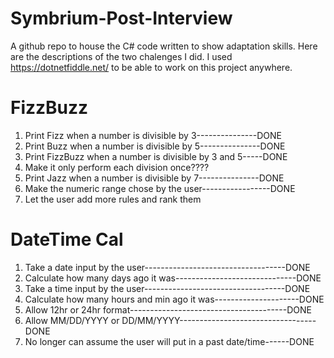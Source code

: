 # Symbrium-Post-Interview
A github repo to house the C# code written to show adaptation skills. Here are the descriptions of the two chalenges I did. I used https://dotnetfiddle.net/ to be able to work on this project anywhere.

# FizzBuzz
1. Print Fizz when a number is divisible by 3---------------DONE
2. Print Buzz when a number is divisible by 5---------------DONE
3. Print FizzBuzz when a number is divisible by 3 and 5-----DONE
4. Make it only perform each division once????
5. Print Jazz when a number is divisible by 7---------------DONE
6. Make the numeric range chose by the user-----------------DONE
7. Let the user add more rules and rank them


# DateTime Cal
1. Take a date input by the user-----------------------------------DONE
2. Calculate how many days ago it was------------------------------DONE
3. Take a time input by the user-----------------------------------DONE
4. Calculate how many hours and min ago it was---------------------DONE
5. Allow 12hr or 24hr format---------------------------------------DONE
6. Allow MM/DD/YYYY or DD/MM/YYYY----------------------------------DONE
7. No longer can assume the user will put in a past date/time------DONE
